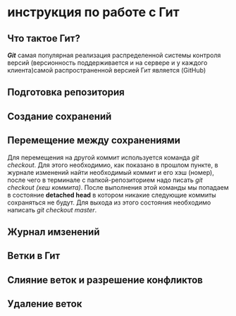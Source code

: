 # инструкция по работе с Гит

## Что тактое Гит?
***Git*** самая популярная реализация распределенной системы контроля версий (версионность поддерживается и на сервере и у каждого клиента)самой распространенной версией Гит является (GitHub)   
## Подготовка репозитория

## Создание сохранений

## Перемещение между сохранениями
Для перемещения на другой коммит используется команда *git checkout*. Для этого необходимио, как показано в прошлом пункте, в журнале изменений найти необходимый коммит и его хэш (номер), после чего в терминале с папкой-репозиторием надо писать *git checkout (хеш коммита)*. После выполнения этой команды мы попадаем в состояние **detached head** в котором никакие следующие коммиты сохраняться не будут. Для выхода из этого состояния необходимо написать *git checkout master*.
## Журнал имзенений

## Ветки в Гит

## Слияние веток и разрешение конфликтов

## Удаление веток